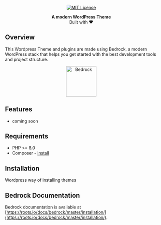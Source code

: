 

<p align="center">
  <a href="LICENSE.md">
    <img alt="MIT License" src="https://img.shields.io/github/license/roots/bedrock?color=%23525ddc&style=flat-square" />
  </a>
</p>

<p align="center">
  <strong>A modern WordPress Theme</strong>
  <br />
  Built with ❤️
</p>


## Overview

This Wordpress Theme and plugins are made using Bedrock, a modern WordPress stack that helps you get started with the best development tools and project structure.

<p align="center">
  <a href="https://roots.io/bedrock/">
    <img alt="Bedrock" src="https://cdn.roots.io/app/uploads/logo-bedrock.svg" height="100">
  </a>
</p>

## Features
- coming soon

## Requirements

- PHP >= 8.0
- Composer - [Install](https://getcomposer.org/doc/00-intro.md#installation-linux-unix-osx)

## Installation

Wordpress way of installing themes

## Bedrock Documentation

Bedrock documentation is available at [https://roots.io/docs/bedrock/master/installation/](https://roots.io/docs/bedrock/master/installation/).

